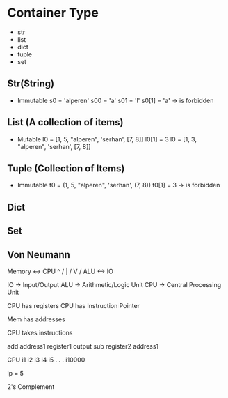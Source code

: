 # Container Type

- str
- list
- dict
- tuple
- set

## Str(String)
- Immutable
s0 = 'alperen'
s00 = 'a'
s01 = 'l'
s0[1] = 'a' -> is forbidden
## List (A collection of items)
- Mutable
l0 = [1, 5, "alperen", 'serhan', [7, 8]]
l0[1] = 3
l0 = [1, 3, "alperen", 'serhan', [7, 8]]

## Tuple (Collection of Items)
- Immutable
t0 = (1, 5, "alperen", 'serhan', (7, 8))
t0[1] = 3 -> is forbidden

## Dict

## Set



## Von Neumann

Memory <-> CPU
^        /
|     /
V  /
ALU <-> IO

IO -> Input/Output
ALU -> Arithmetic/Logic Unit
CPU -> Central Processing Unit

CPU has registers
CPU has Instruction Pointer

Mem has addresses

CPU takes instructions

add address1 register1 output
sub register2 address1

CPU
i1
i2
i3
i4
i5
.
.
.
i10000

ip = 5


2's Complement
